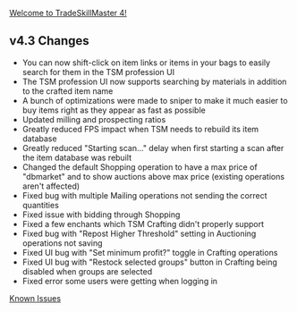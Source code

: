 [Welcome to TradeSkillMaster 4!](https://blog.tradeskillmaster.com/tradeskillmaster-4-released/)


## v4.3 Changes

* You can now shift-click on item links or items in your bags to easily search for them in the TSM profession UI
* The TSM profession UI now supports searching by materials in addition to the crafted item name
* A bunch of optimizations were made to sniper to make it much easier to buy items right as they appear as fast as possible
* Updated milling and prospecting ratios
* Greatly reduced FPS impact when TSM needs to rebuild its item database
* Greatly reduced "Starting scan..." delay when first starting a scan after the item database was rebuilt
* Changed the default Shopping operation to have a max price of "dbmarket" and to show auctions above max price (existing operations aren't affected)
* Fixed bug with multiple Mailing operations not sending the correct quantities
* Fixed issue with bidding through Shopping
* Fixed a few enchants which TSM Crafting didn't properly support
* Fixed bug with "Repost Higher Threshold" setting in Auctioning operations not saving
* Fixed UI bug with "Set minimum profit?" toggle in Crafting operations
* Fixed UI bug with "Restock selected groups" button in Crafting being disabled when groups are selected
* Fixed error some users were getting when logging in

[Known Issues](http://support.tradeskillmaster.com/display/KB/TSM4+Currently+Known+Issues)
